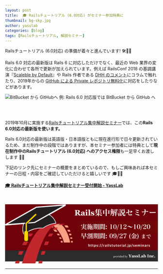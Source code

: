 ```yaml
---
layout: post
title:  🎓 Railsチュートリアル (6.0対応) がセミナー参加特典に
thumbnail: bg-sky.jpg
author: yasulab
categories: [blog]
tags: [Railsチュートリアル, 解説セミナー]
---
```


Railsチュートリアル (6.0対応) の準備が着々と進んでいます! 🛠💨✨

Rails 6.0 対応の最新版は Rails 6 に対応しただけでなく、最近の Web 業界の変化に合わせて各所で更新が加えられています。例えば RailsConf 2018 の基調講演『[Scaleble by Default](https://www.youtube.com/watch?v=8evXWvM4oXM&feature=youtu.be)』や Rails 作者である [DHH のコメント](https://www.quora.com/What-makes-Rails-a-framework-worth-learning-in-2017)にコラムで触れたり、2019年からの [GitHub による Private レポジトリ無料化](https://blog.github.com/2019-01-07-new-year-new-github/)に対応をしたりなどがあります。

<div class="center" style="padding-bottom: 50px;">
  <img alt="BitBucket から GitHubへ" src="https://i.gyazo.com/880dc2b693fb86c2bfe50a959853019d.png">
  例: Rails 6.0 対応版では BitBucket から GitHub へ
</div>

2019年10月に実施する[Railsチュートリアル集中解説セミナー](https://coedo-dev.doorkeeper.jp/events/97468)では、この**Rails 6.0対応の最新版を使います。**

Rails 6.0対応の最新版は英語版・日本語版ともに現在進行形で日々更新されているため、まだ制作中の段階ではありますが、本セミナー参加者には特典として**現在制作中のRailsチュートリアル (6.0対応) へのアクセス権限**も一足早くお渡しします 🔐✨ 

下記のリンク先にセミナーの概要をまとめているので、もしご興味あれば本セミナーの日程・内容をご確認していただけると嬉しいです 🎓🏃💨

<div class="center"><b><a href="https://yasslab.jp/ja/news/railstutorial-seminar-2019-autumn">🎓 Railsチュートリアル集中解説セミナー受付開始 - YassLab</a></b><br><br><br></div>

[![Railsチュートリアル集中解説セミナー](/img/photos/rails-seminar-201910.png)](https://yasslab.jp/ja/news/railstutorial-seminar-2019-autumn)

-----

